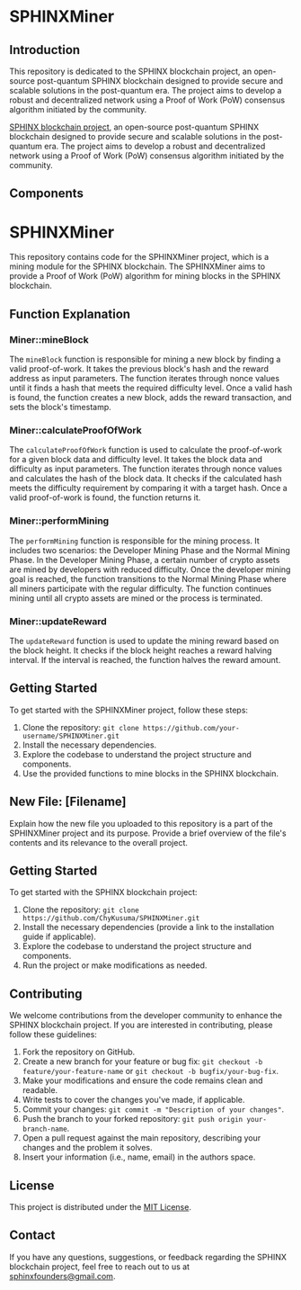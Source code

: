 # SPHINXMiner

## Introduction

This repository is dedicated to the SPHINX blockchain project, an open-source post-quantum SPHINX blockchain designed to provide secure and scalable solutions in the post-quantum era. The project aims to develop a robust and decentralized network using a Proof of Work (PoW) consensus algorithm initiated by the community.

[SPHINX blockchain project](https://github.com/SPHINX-HUB-ORG/SPHINXPoW), an open-source post-quantum SPHINX blockchain designed to provide secure and scalable solutions in the post-quantum era. The project aims to develop a robust and decentralized network using a Proof of Work (PoW) consensus algorithm initiated by the community.

## Components

# SPHINXMiner

This repository contains code for the SPHINXMiner project, which is a mining module for the SPHINX blockchain. The SPHINXMiner aims to provide a Proof of Work (PoW) algorithm for mining blocks in the SPHINX blockchain.

## Function Explanation

### Miner::mineBlock

The `mineBlock` function is responsible for mining a new block by finding a valid proof-of-work. It takes the previous block's hash and the reward address as input parameters. The function iterates through nonce values until it finds a hash that meets the required difficulty level. Once a valid hash is found, the function creates a new block, adds the reward transaction, and sets the block's timestamp.

### Miner::calculateProofOfWork

The `calculateProofOfWork` function is used to calculate the proof-of-work for a given block data and difficulty level. It takes the block data and difficulty as input parameters. The function iterates through nonce values and calculates the hash of the block data. It checks if the calculated hash meets the difficulty requirement by comparing it with a target hash. Once a valid proof-of-work is found, the function returns it.

### Miner::performMining

The `performMining` function is responsible for the mining process. It includes two scenarios: the Developer Mining Phase and the Normal Mining Phase. In the Developer Mining Phase, a certain number of crypto assets are mined by developers with reduced difficulty. Once the developer mining goal is reached, the function transitions to the Normal Mining Phase where all miners participate with the regular difficulty. The function continues mining until all crypto assets are mined or the process is terminated.

### Miner::updateReward

The `updateReward` function is used to update the mining reward based on the block height. It checks if the block height reaches a reward halving interval. If the interval is reached, the function halves the reward amount.

## Getting Started

To get started with the SPHINXMiner project, follow these steps:

1. Clone the repository: `git clone https://github.com/your-username/SPHINXMiner.git`
2. Install the necessary dependencies.
3. Explore the codebase to understand the project structure and components.
4. Use the provided functions to mine blocks in the SPHINX blockchain.

## New File: [Filename]

Explain how the new file you uploaded to this repository is a part of the SPHINXMiner project and its purpose. Provide a brief overview of the file's contents and its relevance to the overall project.

## Getting Started

To get started with the SPHINX blockchain project:

1. Clone the repository: `git clone https://github.com/ChyKusuma/SPHINXMiner.git`
2. Install the necessary dependencies (provide a link to the installation guide if applicable).
3. Explore the codebase to understand the project structure and components.
4. Run the project or make modifications as needed.

## Contributing

We welcome contributions from the developer community to enhance the SPHINX blockchain project. If you are interested in contributing, please follow these guidelines:

1. Fork the repository on GitHub.
2. Create a new branch for your feature or bug fix: `git checkout -b feature/your-feature-name` or `git checkout -b bugfix/your-bug-fix`.
3. Make your modifications and ensure the code remains clean and readable.
4. Write tests to cover the changes you've made, if applicable.
5. Commit your changes: `git commit -m "Description of your changes"`.
6. Push the branch to your forked repository: `git push origin your-branch-name`.
7. Open a pull request against the main repository, describing your changes and the problem it solves.
8. Insert your information (i.e., name, email) in the authors space.

## License

This project is distributed under the [MIT License](link-to-license).

## Contact

If you have any questions, suggestions, or feedback regarding the SPHINX blockchain project, feel free to reach out to us at sphinxfounders@gmail.com.
